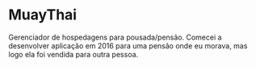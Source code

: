 # MuayThai
Gerenciador de hospedagens para pousada/pensão. Comecei a desenvolver aplicação em 2016 para uma pensão onde eu morava, mas logo ela foi vendida para outra pessoa.

